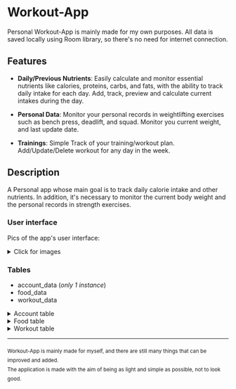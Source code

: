 # Workout-App

Personal Workout-App is mainly made for my own purposes.
All data is saved locally using Room library, so there's no need for internet connection.

## Features

- **Daily/Previous Nutrients**: Easily calculate and monitor essential nutrients like calories, proteins, carbs, and fats, with the ability to track daily intake for each day. Add, track, preview and calculate current intakes during the day.

- **Personal Data**: Monitor your personal records in weightlifting exercises such as bench press, deadlift, and squad. Monitor you current weight, and last update date.

- **Trainings**: Simple Track of your training/workout plan. Add/Update/Delete workout for any day in the week.

## Description

A Personal app whose main goal is to track daily calorie intake and other nutrients. In addition, it's necessary to monitor the current body weight and the personal records in strength exercises.

### User interface

Pics of the app's user interface:

<details>
<summary>Click for images</summary>
<img src = "./images/SplashScreen.png" width = 180>
<img src = "./images/Home.png" width = 180>
<img src = "./images/Nutrients.png" width = 180>
<img src = "./images/AddNutrients.png" width = 180>
<img src = "./images/NutrientsInfo.png" width = 180>
<img src = "./images/AddAccount.png" width = 180>
<img src = "./images/Account.png" width = 180>
<img src = "./images/History.png" width = 180>
<img src = "./images/Workout.png" width = 180>
<img src = "./images/WorkoutAdd.png" width = 180>
<img src = "./images/WorkoutUpdate.png" width = 180>
<img src = "./images/Settings.png" width = 180>
</details>

### Tables

- account_data (_only 1 instance_)
- food_data
- workout_data

<details>
<summary>Account table</summary>

| id | name     | calories | proteins | carbs | fats | max_bench_kg | max_bench_reps | max_deadlift_kg | max_deadlift_reps | max_squad_kg | max_squad_reps | current_weight | account_date |
|----|----------|----------|----------|-------|------|--------------|----------------|-----------------|-------------------|--------------|----------------|----------------|--------------|
| 1  | John Doe | 3000     | 150      | 300   | 80   | 90           | 2              | 120             | 4                 | 150          | 5              | 85             | 26/03/2025   |

</details>

<details>
<summary>Food table</summary>

| number | title     | calories | proteins | carbs | fats | date        |
|--------|-----------|----------|----------|-------|------|-------------|
| 56     | Milk 300  | 150      | 15       | 5     | 8    | 26/03/2025  |
| 57     | Bread 200 | 250      | 10       | 50    | 4    | 26/03/2025  |

</details>

<details>
<summary>Workout table</summary>

| number | day             | muscle           | workout_title | createdAt   |
|--------|-----------------|------------------|---------------|-------------|
| 1      | monday          | chest/triceps    | push          | 30/03/2025  |
| 2      | tuesday         | /                | rest          | 30/03/2025  |    
| 3      | saturday/sunday | swimming/running | condition     | 20/03/2025  |

</details>

<hr/>

<sub>
Workout-App is mainly made for myself, and there are still many things that can be improved and added.
<br/>
The application is made with the aim of being as light and simple as possible, not to look good.
</sub>